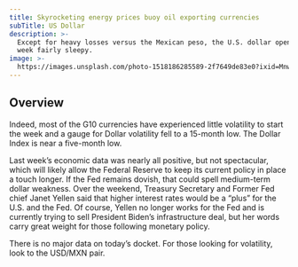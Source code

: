 ```yaml
---
title: Skyrocketing energy prices buoy oil exporting currencies
subTitle: US Dollar
description: >-
  Except for heavy losses versus the Mexican peso, the U.S. dollar opens the
  week fairly sleepy.
image: >-
  https://images.unsplash.com/photo-1518186285589-2f7649de83e0?ixid=MnwxMjA3fDB8MHxwaG90by1wYWdlfHx8fGVufDB8fHx8&ixlib=rb-1.2.1&auto=format&fit=crop&w=2767&q=80
---
```


## Overview

Indeed, most of the G10 currencies have experienced little volatility to start the week and a gauge for Dollar volatility fell to a 15-month low. The Dollar Index is near a five-month low.

Last week’s economic data was nearly all positive, but not spectacular, which will likely allow the Federal Reserve to keep its current policy in place a touch longer. If the Fed remains dovish, that could spell medium-term dollar weakness. Over the weekend, Treasury Secretary and Former Fed chief Janet Yellen said that higher interest rates would be a “plus” for the U.S. and the Fed. Of course, Yellen no longer works for the Fed and is currently trying to sell President Biden’s infrastructure deal, but her words carry great weight for those following monetary policy.

There is no major data on today’s docket. For those looking for volatility, look to the USD/MXN pair.
